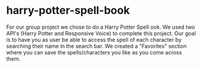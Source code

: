 # harry-potter-spell-book

For our group project we chose to do a Harry Potter Spell ook. We used two API's (Harry Potter and Responsive Voice) to complete this project. Our goal is to have you as user be able to access the spell of each character by searching their name in the search bar. We created a "Favorites" section where you can save the spells/characters you like as you come across them.